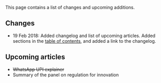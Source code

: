 This page contains a list of changes and upcoming additions.

## Changes

* 19 Feb 2018: Added changelog and list of upcoming articles. Added sections in the [table of contents](/README.md), and added a link to the changelog. 

## Upcoming articles

* ~~WhatsApp UPI explainer~~
* Summary of the panel on regulation for innovation



